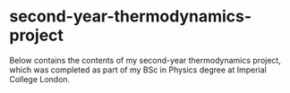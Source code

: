 # second-year-thermodynamics-project

Below contains the contents of my second-year thermodynamics project, which was completed as part of my BSc in Physics degree at Imperial College London.

